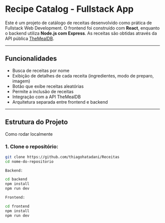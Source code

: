# Recipe Catalog - Fullstack App

Este é um projeto de catálogo de receitas desenvolvido como prática de Fullstack Web Development. O frontend foi construído com **React**, enquanto o backend utiliza **Node.js com Express**. As receitas são obtidas através da API pública [TheMealDB](https://www.themealdb.com/api.php).

---

##  Funcionalidades

- Busca de receitas por nome
- Exibição de detalhes de cada receita (ingredientes, modo de preparo, imagem)
- Botão que exibe receitas aleatórias
- Permite a inclusão de receitas
- Integração com a API TheMealDB
- Arquitetura separada entre frontend e backend

---

##  Estrutura do Projeto

Como rodar localmente

### 1. Clone o repositório:
```bash
git clone https://github.com/thiagohatadani/Receitas
cd nome-do-repositorio

Backend:

cd backend
npm install
npm run dev

Frontend:

cd frontend
npm install
npm run dev